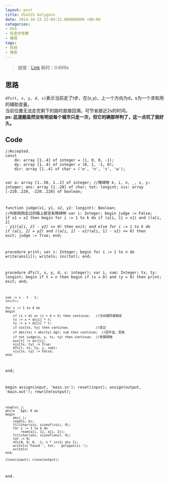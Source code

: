 ```yaml
---
layout: post
title: UVa225 Golygons
date: 2014-10-15 22:04:51.000000000 +08:00
categories:
- UVa
- 信息学竞赛
- 编程
tags:
- 剪枝
- 搜索
---
```

<blockquote>
<p>链接：<a href="http://uva.onlinejudge.org/index.php?option=com_onlinejudge&amp;Itemid=8&amp;page=show_problem&amp;category=4&amp;problem=161&amp;mosmsg=Submission%20received%20with%20ID%2014355705">Link</a> 耗时：0.699s</p>
</blockquote>
<h2><strong>思路</strong></h2>
<p><code>dfs(t, x, y, d, s)</code>表示当前走了t步，在(x,y)，上一个方向为d，s为一个求和用的辅助变量。<br />
当前位置无法走完剩下的路时直接回溯。可节省接近2s的时间。<br />
<strong>ps: 这道题虽然没有明说每个城市只走一次，但它的确那样判了，这一点坑了我好久。</strong></p>
<h2><strong>Code</strong></h2>
<pre><code>//Accepted.
const
    dx: array [1..4] of integer = (1, 0, 0, -1);
    dy: array [1..4] of integer = (0, 1, -1, 0);
    dir: array [1..4] of char = ('e', 'n', 's', 'w');

var
    a: array [1..50, 1..2] of integer; //障碍物
    k, i, n, _, x, y: integer;
    ans: array [1..20] of char;
    tot: longint;
    vis: array [-220..220, -220..220] of boolean;

function judge(x1, y1, x2, y2: longint): Boolean; //判断刚刚走过的路上是否有障碍物
var
    i: Integer;
begin
    judge := False;
    if x1 = x2 then
    begin
        for i := 1 to k do 
            if (a[i, 1] = x1) and ((a[i, 2] - y1)*(a[i, 2] - y2) &lt;= 0) then exit;
    end
    else
        for i := 1 to k do
            if (a[i, 2] = y2) and ((a[i, 1] - x1)*(a[i, 1] - x2) &lt;= 0) then exit; 
    judge := True;
end;

procedure print;
var
    i: Integer;
begin
    for i := 1 to n do write(ans[i]);
    writeln;
    inc(tot);
end;

procedure dfs(t, x, y, d, s: integer);
var
    i, sum: Integer;
    tx, ty: longint;
begin
    if t = n then 
    begin
        if (x = 0) and (y = 0) then print;
        exit;
    end;

    sum := s - t - 1;
    inc(t);

    for i := 1 to 4 do
    begin
        if (i = d) or (i + d = 5) then continue;   //方向相同或相反
        tx := x + dx[i] * t;
        ty := y + dy[i] * t;
        if vis[tx, ty] then continue;              //走过 
        if abs(tx) + abs(ty) &gt; sum then continue;  //回不去，剪枝
        if not judge(x, y, tx, ty) then continue;  //有障碍物
        ans[t] := dir[i];
        vis[tx, ty] := True;
        dfs(t, tx, ty, i, sum);
        vis[tx, ty] := False;
    end;
end;

begin
    assign(input, 'main.in'); reset(input);
    assign(output, 'main.out'); rewrite(output);

    readln(_);
    while _ &gt; 0 do 
    begin
        dec(_);
        read(n, k);
        fillchar(vis, sizeof(vis), 0);
        for i := 1 to k do 
            read(a[i, 1], a[i, 2]);
        fillchar(ans, sizeof(ans), 0);
        tot := 0;
        dfs(0, 0, 0, -1, n * (n+1) div 2);
        writeln('Found ', tot, ' golygon(s).');
        writeln;
    end;

    close(input); close(output);
end.
</code></pre>
